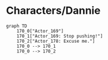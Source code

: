 # Characters/Dannie


```mermaid
graph TD
    170_0["Actor_169"]
    170_1["Actor_169: Stop pushing!"]
    170_2["Actor_178: Excuse me."]
    170_0 --> 170_1
    170_0 --> 170_2
```